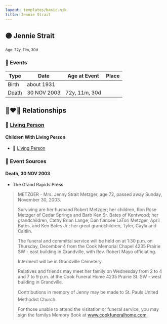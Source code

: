 ```yaml
---
layout: templates/basic.njk
title: Jennie Strait
---
```

## 🟣 Jennie Strait
<small>Age: 72y, 11m, 30d</small>

### 📆 Events

Type | Date | Age at Event | Place
------ | ------ | ------ | ------
Birth | about 1931 |  |
[Death](#event-event-4) | 30 NOV 2003 | 72y, 11m, 30d |

## 👩‍❤️‍👨 Relationships

### 🔵 [Living Person](/people/2/25349238)

#### Children With Living Person
* 🔵 [Living Person](/people/7/77213200)
### 📰 Event Sources

#### <a id="event-event-4"></a> Death, 30 NOV 2003
* The Grand Rapids Press
>   
  > METZGER - Mrs. Jenny Strait Metzger, age 72, passed away Sunday, November 30, 2003.  
  >   
  > Surviving are her husband Robert Metzger; her children, Ron Rose Metzger of Cedar Springs and Barb Ken Sr. Bates of Kentwood; her grandchildren, Cathy Brian Lange, Dan fiancée LaTori Metzger, April Bates, and Ken Bates Jr.; her great grandchildren, Tyler, Cayla and Caitlin.  
  >   
  > The funeral and committal service will be held on at 1:30 p.m. on Thursday, December 4 from the Cook Memorial Chapel 4235 Prairie SW - east building in Grandville, with Rev. Robert Mayo officiating.  
  >   
  > Interment will be in Grandville Cemetery.  
  >   
  > Relatives and friends may meet her family on Wednesday from 2 to 4 and 7 to 9 p.m. at the Cook Funeral Home 4235 Prairie St. SW - west building in Grandville.  
  >   
  > Contributions in memory of Jenny may be made to St. Pauls United Methodist Church.  
  >   
  > For those unable to attend the visitation or funeral service, you may sign the familys Memory Book at www.cookfuneralhome.com.
